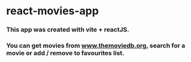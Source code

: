 # react-movies-app
### This app was created with vite + reactJS.
### You can get movies from www.themoviedb.org, search for a movie or add / remove to favourites list.
